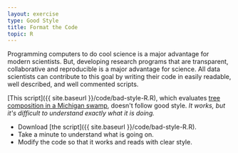 ```yaml
---
layout: exercise
type: Good Style
title: Format the Code
topic: R
---
```


Programming computers to do cool science is a major advantage for modern scientists. But, developing research programs that are transparent, collaborative and reproducible is a major advantage for science. All data scientists can contribute to this goal by writing their code in easily readable, well described, and well commented scripts.

[This script]({{ site.baseurl }}/code/bad-style-R.R), which evaluates [tree composition in a Michigan swamp](http://www.esapubs.org/archive/ecol/E090/251/default.htm), doesn't follow 
good style. *It works, but it's difficult to understand exactly what it is doing.* 

- Download [the script]({{ site.baseurl }}/code/bad-style-R.R). 
- Take a minute to understand what is going on.
- Modify the code so that it works and reads with clear style.
